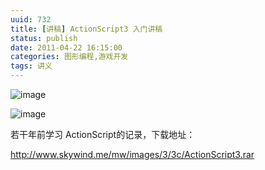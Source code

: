 ```yaml
---
uuid: 732
title: [讲稿] ActionScript3 入门讲稿
status: publish
date: 2011-04-22 16:15:00
categories: 图形编程,游戏开发
tags: 讲义
---
```

![image](https://skywind3000.github.io/images/blog/wp-content/2011/04/image_thumb42.png) 

![image](https://skywind3000.github.io/images/blog/wp-content/2011/04/image_thumb43.png)

若干年前学习 ActionScript的记录，下载地址：

<http://www.skywind.me/mw/images/3/3c/ActionScript3.rar>

